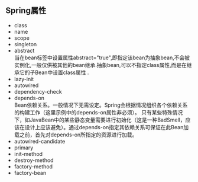 ## Spring属性 ##
* class
* name
* scope
* singleton
* abstract</br>
当在bean标签中设置属性abstract="true",即指定该bean为抽象bean,不会被实例化,一般仅供被其他的bean继承.抽象bean,可以不指定class属性,而是在继承它的子Bean中设置class属性
.
* lazy-init
* autowired
* dependency-check
* depends-on</br>
Bean依赖关系。一般情况下无需设定。Spring会根据情况组织各个依赖关系的构建工作（这里示例中的depends-on属性非必须）。
只有某些特殊情况下，如JavaBean中的某些静态变量需要进行初始化（这是一种BadSmell，应该在设计上应该避免）。通过depends-on指定其依赖关系可保证在此Bean加载之前，首先对depends-on所指定的资源进行加载。
* autowired-candidate
* primary
* init-method
* destroy-method
* factory-method
* factory-bean



